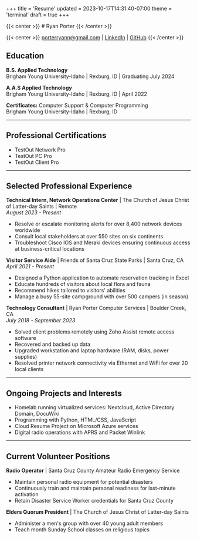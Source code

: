 +++
title = 'Resume'
updated = 2023-10-17T14:31:40-07:00
theme = 'terminal'
draft = true
+++

{{< center >}} # Ryan Porter {{< /center >}}

{{< center >}} [porterryann@gmail.com](mailto:porterryann@gmail.com) | [LinkedIn](https://linkedin.com/in/ryaninthewoods) | [GitHub](https://github.com/PorterRyan) {{< /center >}}

## Education
**B.S. Applied Technology**  
Brigham Young University-Idaho | Rexburg, ID | Graduating July 2024

**A.A.S Applied Technology**  
Brigham Young University-Idaho | Rexburg, ID | April 2022

**Certificates:** Computer Support & Computer Programming  
Brigham Young University-Idaho | Rexburg, ID

---

## Professional Certifications  
- TestOut Network Pro
- TestOut PC Pro
- TestOut Client Pro

---

## Selected Professional Experience  
**Technical Intern, Network Operations Center** | The Church of Jesus Christ of Latter-day Saints | Remote  
_August 2023 - Present_  
- Resolve or escalate monitoring alerts for over 8,400 network devices worldwide
- Consult local stakeholders at over 550 sites on six continents
- Troubleshoot Cisco IOS and Meraki devices ensuring continuous access at business-critical locations

**Visitor Service Aide** | Friends of Santa Cruz State Parks | Santa Cruz, CA  
_April 2021 - Present_  
- Designed a Python application to automate reservation tracking in Excel
- Educate hundreds of visitors about local flora and fauna
- Recommend hikes tailored to visitors' abilities
- Manage a busy 55-site campground with over 500 campers (in season)

**Technology Consultant** | Ryan Porter Computer Services | Boulder Creek, CA  
_July 2018 - September 2023_  
- Solved client problems remotely using Zoho Assist remote access software
- Recovered and backed up data
- Upgraded workstation and laptop hardware (RAM, disks, power supplies)
- Resolved printer network connectivity via Ethernet and WiFi for over 20 local clients

---

## Ongoing Projects and Interests  
- Homelab running virtualized services: Nextcloud, Active Directory Domain, DocuWiki
- Programming with Python, HTML/CSS, JavaScript
- Cloud Resume Project on Microsoft Azure services
- Digital radio operations with APRS and Packet Winlink 

---

## Current Volunteer Positions
**Radio Operator** | Santa Cruz County Amateur Radio Emergency Service  
- Maintain personal radio equipment for potential disasters
- Continuously train and maintain personal readiness for last-minute activation
- Retain Disaster Service Worker credentials for Santa Cruz County  

**Elders Quorum President** | The Church of Jesus Christ of Latter-day Saints  
- Administer a men's group with over 40 young adult members
- Teach month Sunday School classes on religious topics